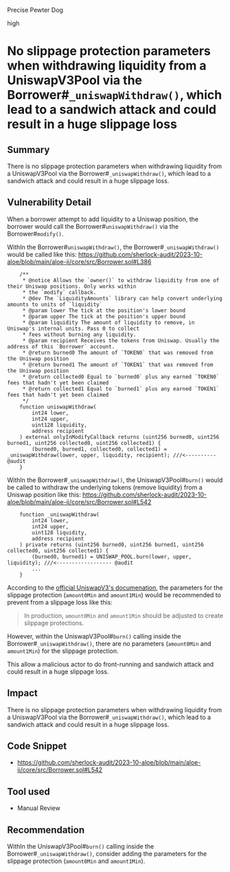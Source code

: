 Precise Pewter Dog

high

# No slippage protection parameters when withdrawing liquidity from a UniswapV3Pool via the Borrower#`_uniswapWithdraw()`, which lead to a sandwich attack and could result in a huge slippage loss
## Summary
There is no slippage protection parameters when withdrawing liquidity from a UniswapV3Pool via the Borrower#`_uniswapWithdraw()`, which lead to a sandwich attack and could result in a huge slippage loss.


## Vulnerability Detail
When a borrower attempt to add liquidity to a Uniswap position, the borrower would call the Borrower#`uniswapWithdraw()` via the Borrower#`modify()`.

WithIn the Borrower#`uniswapWithdraw()`, the Borrower#`_uniswapWithdraw()` would be called like this:
https://github.com/sherlock-audit/2023-10-aloe/blob/main/aloe-ii/core/src/Borrower.sol#L386
```solidity
    /**
     * @notice Allows the `owner()` to withdraw liquidity from one of their Uniswap positions. Only works within
     * the `modify` callback.
     * @dev The `LiquidityAmounts` library can help convert underlying amounts to units of `liquidity`
     * @param lower The tick at the position's lower bound
     * @param upper The tick at the position's upper bound
     * @param liquidity The amount of liquidity to remove, in Uniswap's internal units. Pass 0 to collect
     * fees without burning any liquidity.
     * @param recipient Receives the tokens from Uniswap. Usually the address of this `Borrower` account.
     * @return burned0 The amount of `TOKEN0` that was removed from the Uniswap position
     * @return burned1 The amount of `TOKEN1` that was removed from the Uniswap position
     * @return collected0 Equal to `burned0` plus any earned `TOKEN0` fees that hadn't yet been claimed
     * @return collected1 Equal to `burned1` plus any earned `TOKEN1` fees that hadn't yet been claimed
     */
    function uniswapWithdraw(
        int24 lower,
        int24 upper,
        uint128 liquidity,
        address recipient
    ) external onlyInModifyCallback returns (uint256 burned0, uint256 burned1, uint256 collected0, uint256 collected1) {
        (burned0, burned1, collected0, collected1) = _uniswapWithdraw(lower, upper, liquidity, recipient); ///<---------- @audit
    }
```

WithIn the Borrower#`_uniswapWithdraw()`, the UniswapV3Pool#`burn()` would be called to withdraw the underlying tokens (remove liquidity) from a Uniswap position like this:
https://github.com/sherlock-audit/2023-10-aloe/blob/main/aloe-ii/core/src/Borrower.sol#L542
```solidity
    function _uniswapWithdraw(
        int24 lower,
        int24 upper,
        uint128 liquidity,
        address recipient
    ) private returns (uint256 burned0, uint256 burned1, uint256 collected0, uint256 collected1) {
        (burned0, burned1) = UNISWAP_POOL.burn(lower, upper, liquidity); ///<------------------ @audit
        ...
    }
```

According to the [official UniswapV3's documenation](https://docs.uniswap.org/contracts/v3/guides/providing-liquidity/decrease-liquidity), the parameters for the slippage protection (`amount0Min` and `amount1Min`) would be recommended to prevent from a slippage loss like this:
> In production, `amount0Min` and `amount1Min` should be adjusted to create slippage protections.

However, within the UniswapV3Pool#`burn()` calling inside the Borrower#`_uniswapWithdraw()`, there are no parameters (`amount0Min` and `amount1Min`) for the slippage protection. 

This allow a malicious actor to do front-running and sandwich attack and could result in a huge slippage loss.


## Impact
There is no slippage protection parameters when withdrawing liquidity from a UniswapV3Pool via the Borrower#`_uniswapWithdraw()`, which lead to a sandwich attack and could result in a huge slippage loss.

## Code Snippet
- https://github.com/sherlock-audit/2023-10-aloe/blob/main/aloe-ii/core/src/Borrower.sol#L542

## Tool used
- Manual Review

## Recommendation
WithIn the UniswapV3Pool#`burn()` calling inside the Borrower#`_uniswapWithdraw()`, consider adding the parameters for the slippage protection (`amount0Min` and `amount1Min`).